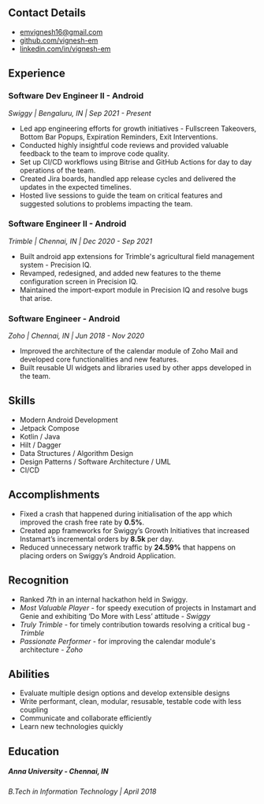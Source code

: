 
## Contact Details

- [emvignesh16@gmail.com](mailto:emvignesh16@gmail.com)
- [github.com/vignesh-em](https://github.com/vignesh-em)
- [linkedin.com/in/vignesh-em](https://www.linkedin.com/in/vignesh-em/)

## Experience

### Software Dev Engineer II - Android
_Swiggy | Bengaluru, IN | Sep 2021 - Present_

- Led app engineering efforts for growth initiatives - Fullscreen Takeovers, Bottom Bar Popups, Expiration Reminders, Exit Interventions.
- Conducted highly insightful code reviews and provided valuable feedback to the team to improve code quality.
- Set up CI/CD workflows using Bitrise and GitHub Actions for day to day operations of the team.
- Created Jira boards, handled app release cycles and delivered the updates in the expected timelines.
- Hosted live sessions to guide the team on critical features and suggested solutions to problems impacting the team.

### Software Engineer II - Android
_Trimble | Chennai, IN | Dec 2020 - Sep 2021_

- Built android app extensions for Trimble's agricultural field management system - Precision IQ.
- Revamped, redesigned, and added new features to the theme configuration screen in Precision IQ.
- Maintained the import-export module in Precision IQ and resolve bugs that arise.

### Software Engineer - Android
_Zoho | Chennai, IN | Jun 2018 - Nov 2020_

- Improved the architecture of the calendar module of Zoho Mail and developed core functionalities and new features.
- Built reusable UI widgets and libraries used by other apps developed in the team.

## Skills

- Modern Android Development
- Jetpack Compose
- Kotlin / Java
- Hilt / Dagger
- Data Structures / Algorithm Design
- Design Patterns / Software Architecture / UML
- CI/CD

## Accomplishments

- Fixed a crash that happened during initialisation of the app which improved the crash free rate by **0.5%**.
- Created app frameworks for Swiggy’s Growth Initiatives that increased Instamart’s incremental orders by **8.5k** per day.
- Reduced unnecessary network traffic by **24.59%** that happens on placing orders on Swiggy’s Android Application.


## Recognition

- Ranked _7th_ in an internal hackathon held in Swiggy.
- _Most Valuable Player_ - for speedy execution of projects in Instamart and Genie and exhibiting ‘Do More with Less’ attitude - _Swiggy_
- _Truly Trimble_ - for timely contribution towards resolving a critical bug - _Trimble_
- _Passionate Performer_ - for improving the calendar module's architecture - _Zoho_


## Abilities

- Evaluate multiple design options and develop extensible designs
- Write performant, clean, modular, resusable, testable code with less coupling
- Communicate and collaborate efficiently
- Learn new technologies quickly

## Education

##### Anna University - Chennai, IN
_B.Tech in Information Technology | April 2018_
